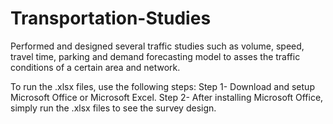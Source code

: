 # Transportation-Studies
Performed and designed several traffic studies such as volume, speed, travel time, parking and demand forecasting model to asses the traffic conditions of a certain area and network.

To run the .xlsx files, use the following steps:
Step 1- Download and setup Microsoft Office or Microsoft Excel.
Step 2- After installing Microsoft Office, simply run the .xlsx files to see the survey design.
